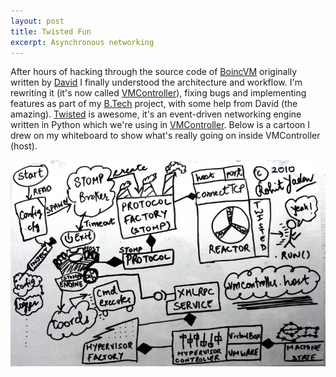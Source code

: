 ```yaml
---
layout: post
title: Twisted Fun
excerpt: Asynchronous networking
---
```


After hours of hacking through the source code of [BoincVM][david-boincvm] originally written by [David][david] I finally understood the architecture and workflow. I'm rewriting it (it's now called [VMController][]), fixing bugs and implementing features as part of my [B.Tech][btech] project, with some help from David (the amazing). [Twisted][twisted] is awesome, it's an event-driven networking engine written in Python which we're using in [VMController][]. Below is a cartoon I drew on my whiteboard to show what's really going on inside VMController (host).

<img src="/images/vmcontroller-host.jpg">

[btech]: http://en.wikipedia.org/wiki/Bachelor_of_Technology
[david-boincvm]: http://bitbucket.org/dgquintas/boincvm
[david]: http://www.linkedin.com/in/davidgarciaquintas
[twisted]: http://twistedmatrix.com/
[VMController]: http://code.google.com/p/vmcontroller
